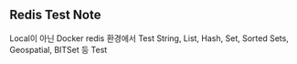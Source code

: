 ## Redis Test Note

Local이 아닌 Docker redis 환경에서 Test
String, List, Hash, Set, Sorted Sets, Geospatial, BITSet 등 Test

